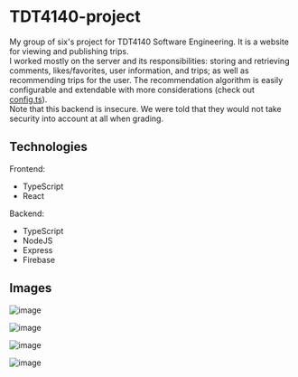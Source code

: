 # TDT4140-project
My group of six's project for TDT4140 Software Engineering. It is a website for viewing and publishing trips.  
I worked mostly on the server and its responsibilities: storing and retrieving comments, likes/favorites, user information, and trips; as well as recommending trips for the user. The recommendation algorithm is easily configurable and extendable with more considerations (check out [config.ts](backend/src/resources/trips/recommended/config.ts)).  
Note that this backend is insecure. We were told that they would not take security into account at all when grading.

## Technologies
Frontend:  
 - TypeScript
 - React  

Backend:
 - TypeScript
 - NodeJS
 - Express
 - Firebase

## Images
![image](https://github.com/OleAndreasER/TrailMates/assets/89947900/c2255e29-8c27-4a69-b260-44b16c2bfee6)

![image](https://github.com/OleAndreasER/TrailMates/assets/89947900/ae441c44-1def-4c78-842c-ed6985e78e92)

![image](https://github.com/OleAndreasER/TrailMates/assets/89947900/4d7cceeb-9449-4c26-91f8-bb71d2ee54d1)

![image](https://github.com/OleAndreasER/TrailMates/assets/89947900/d14b8f4c-d5c7-4ad5-9fce-a6e8a31adffb)
